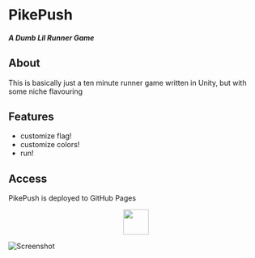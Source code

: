 
# PikePush
##### _A Dumb Lil Runner Game_

## About
This is basically just a ten minute runner game written in Unity,  but with some niche flavouring

## Features
- customize flag!
- customize colors!
- run!

## Access
PikePush is deployed to GitHub Pages
<p align="center">
    <a href="https://andrewiankidd.github.io/pikepush/">
        <img src="https://img.shields.io/badge/%E2%9A%94%EF%B8%8F%20PikePush-cadetblue.svg" height="50" />
    </a>

![Screenshot](./assets/screencap.gif "Screenshot")
</p>